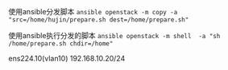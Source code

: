 使用ansible分发脚本
`ansible openstack -m copy -a "src=/home/hujin/prepare.sh dest=/home/prepare.sh"`

使用ansible执行分发的脚本
`ansible openstack -m shell  -a "sh /home/prepare.sh chdir=/home"`


ens224.10(vlan10)
192.168.10.20/24

